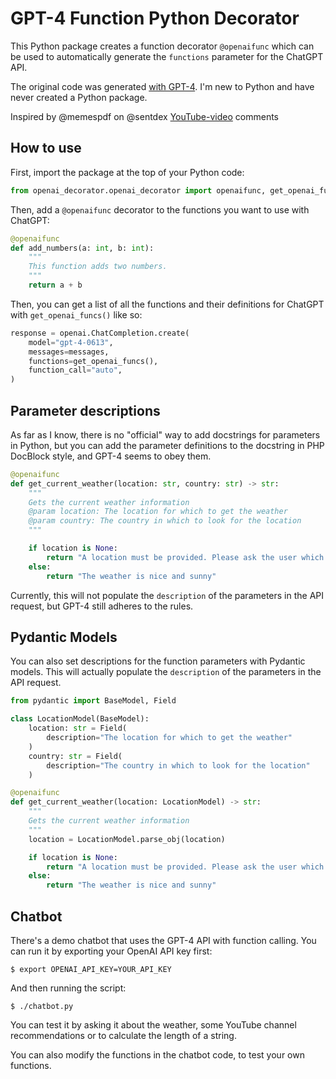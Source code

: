 # GPT-4 Function Python Decorator

This Python package creates a function decorator `@openaifunc` which can be used to automatically generate the `functions` parameter for the ChatGPT API.

The original code was generated [with GPT-4](https://chat.openai.com/share/d32b7a1c-1b5d-4d2f-895e-edc2e6576164). I'm new to Python and have never created a Python package.

Inspired by @memespdf on @sentdex [YouTube-video](https://www.youtube.com/watch?v=0lOSvOoF2to) comments

## How to use

First, import the package at the top of your Python code:
```python
from openai_decorator.openai_decorator import openaifunc, get_openai_funcs
```

Then, add a `@openaifunc` decorator to the functions you want to use with ChatGPT:
```python
@openaifunc
def add_numbers(a: int, b: int):
    """
    This function adds two numbers.
    """
    return a + b
```

Then, you can get a list of all the functions and their definitions for ChatGPT with `get_openai_funcs()` like so:

```python
response = openai.ChatCompletion.create(
    model="gpt-4-0613",
    messages=messages,
    functions=get_openai_funcs(),
    function_call="auto",
)
```

## Parameter descriptions

As far as I know, there is no "official" way to add docstrings for parameters in Python, but you can add the parameter definitions to the docstring in PHP DocBlock style, and GPT-4 seems to obey them.

```python
@openaifunc
def get_current_weather(location: str, country: str) -> str:
    """
    Gets the current weather information
    @param location: The location for which to get the weather
    @param country: The country in which to look for the location
    """

    if location is None:
        return "A location must be provided. Please ask the user which location they want the weather for"
    else:
        return "The weather is nice and sunny"
```

Currently, this will not populate the `description` of the parameters in the API request, but GPT-4 still adheres to the rules.

## Pydantic Models

You can also set descriptions for the function parameters with Pydantic models. This will actually populate the `description` of the parameters in the API request.

```python
from pydantic import BaseModel, Field

class LocationModel(BaseModel):
    location: str = Field(
        description="The location for which to get the weather"
    )
    country: str = Field(
        description="The country in which to look for the location"
    )

@openaifunc
def get_current_weather(location: LocationModel) -> str:
    """
    Gets the current weather information
    """
    location = LocationModel.parse_obj(location)

    if location is None:
        return "A location must be provided. Please ask the user which location they want the weather for"
    else:
        return "The weather is nice and sunny"
```

## Chatbot

There's a demo chatbot that uses the GPT-4 API with function calling. You can run it by exporting your OpenAI API key first:

```console
$ export OPENAI_API_KEY=YOUR_API_KEY
```

And then running the script:
```console
$ ./chatbot.py
```

You can test it by asking it about the weather, some YouTube channel recommendations or to calculate the length of a string.

You can also modify the functions in the chatbot code, to test your own functions.
